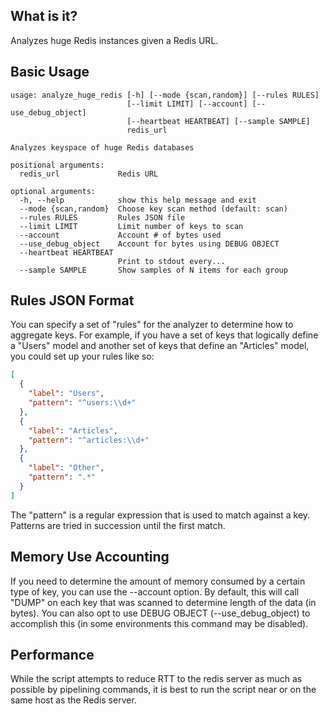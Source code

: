 What is it?
-----------

Analyzes huge Redis instances given a Redis URL.

Basic Usage
-----------

```
usage: analyze_huge_redis [-h] [--mode {scan,random}] [--rules RULES]
                          [--limit LIMIT] [--account] [--use_debug_object]
                          [--heartbeat HEARTBEAT] [--sample SAMPLE]
                          redis_url

Analyzes keyspace of huge Redis databases

positional arguments:
  redis_url             Redis URL

optional arguments:
  -h, --help            show this help message and exit
  --mode {scan,random}  Choose key scan method (default: scan)
  --rules RULES         Rules JSON file
  --limit LIMIT         Limit number of keys to scan
  --account             Account # of bytes used
  --use_debug_object    Account for bytes using DEBUG OBJECT
  --heartbeat HEARTBEAT
                        Print to stdout every...
  --sample SAMPLE       Show samples of N items for each group
```

Rules JSON Format
-----------------

You can specify a set of "rules" for the analyzer to determine how to aggregate keys. For example, if you have a
set of keys that logically define a "Users" model and another set of keys that define an "Articles" model, you could
set up your rules like so:

```json
[
  {
    "label": "Users",
    "pattern": "^users:\\d+"
  },
  {
    "label": "Articles",
    "pattern": "^articles:\\d+"
  },
  {
    "label": "Other",
    "pattern": ".*"
  }
]
```

The "pattern" is a regular expression that is used to match against a key. Patterns are tried in succession until
the first match.

Memory Use Accounting
---------------------

If you need to determine the amount of memory consumed by a certain type of key, you can use the --account option.
By default, this will call "DUMP" on each key that was scanned to determine length of the data (in bytes). You can
also opt to use DEBUG OBJECT (--use_debug_object) to accomplish this (in some environments this command may
be disabled).

Performance
-----------

While the script attempts to reduce RTT to the redis server as much as possible by pipelining commands, it is best to run the script near or on the same host as the Redis server.

